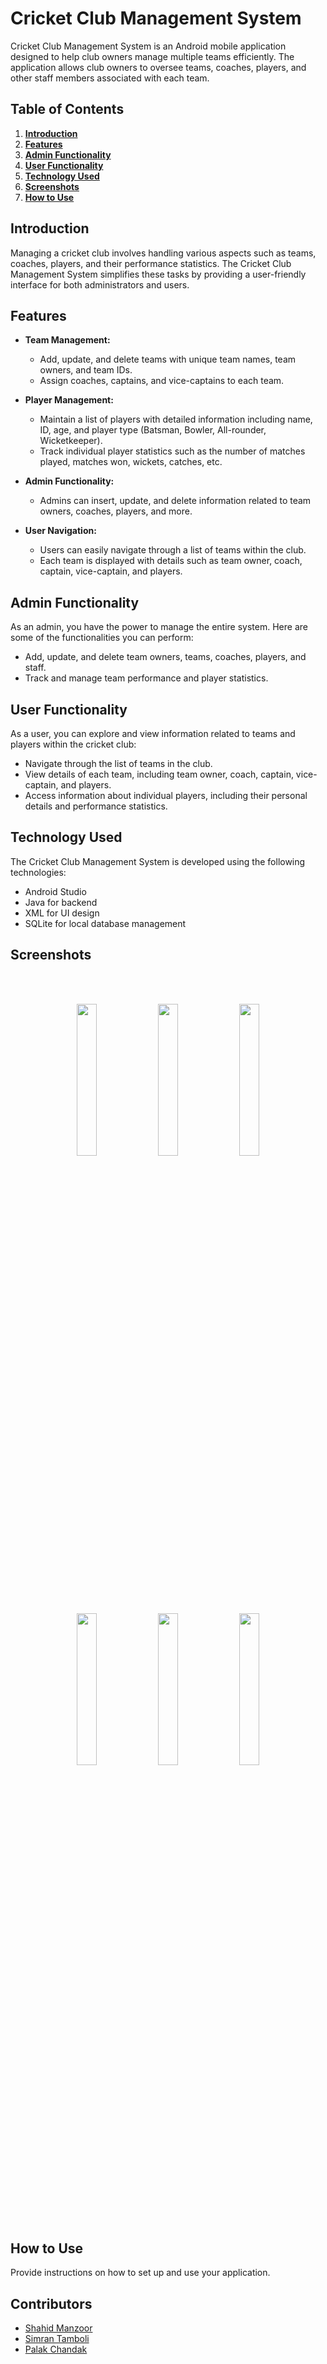 # Cricket Club Management System

Cricket Club Management System is an Android mobile application designed to help club owners manage multiple teams efficiently. The application allows club owners to oversee teams, coaches, players, and other staff members associated with each team.

## Table of Contents
1. [**Introduction**](#introduction)
2. [**Features**](#features)
3. [**Admin Functionality**](#admin-functionality)
4. [**User Functionality**](#user-functionality)
5. [**Technology Used**](#technology-used)
6. [**Screenshots**](#screenshots)
7. [**How to Use**](#how-to-use)

## Introduction

Managing a cricket club involves handling various aspects such as teams, coaches, players, and their performance statistics. The Cricket Club Management System simplifies these tasks by providing a user-friendly interface for both administrators and users.

## Features

- **Team Management:**
  - Add, update, and delete teams with unique team names, team owners, and team IDs.
  - Assign coaches, captains, and vice-captains to each team.

- **Player Management:**
  - Maintain a list of players with detailed information including name, ID, age, and player type (Batsman, Bowler, All-rounder, Wicketkeeper).
  - Track individual player statistics such as the number of matches played, matches won, wickets, catches, etc.

- **Admin Functionality:**
  - Admins can insert, update, and delete information related to team owners, coaches, players, and more.
  
- **User Navigation:**
  - Users can easily navigate through a list of teams within the club.
  - Each team is displayed with details such as team owner, coach, captain, vice-captain, and players.

## Admin Functionality

As an admin, you have the power to manage the entire system. Here are some of the functionalities you can perform:

- Add, update, and delete team owners, teams, coaches, players, and staff.
- Track and manage team performance and player statistics.

## User Functionality

As a user, you can explore and view information related to teams and players within the cricket club:

- Navigate through the list of teams in the club.
- View details of each team, including team owner, coach, captain, vice-captain, and players.
- Access information about individual players, including their personal details and performance statistics.

## Technology Used

The Cricket Club Management System is developed using the following technologies:

- Android Studio
- Java for backend
- XML for UI design
- SQLite for local database management

## Screenshots

<br><br>
<p align="center">
<img src="https://github.com/Rishi855/Cricket-team-database-android/assets/93329150/74b5fee2-3996-4457-86b1-29ac16115f11" width=25% height=25%>
<img src="https://github.com/Rishi855/Cricket-team-database-android/assets/93329150/f594064d-75d1-4de1-964c-8d9c913d596c" width=25% height=25%>
<img src="https://github.com/Rishi855/Cricket-team-database-android/assets/93329150/837687be-6264-45fc-ad53-60d2d27e6288" width=25% height=25%>
<img src="https://github.com/Rishi855/Cricket-team-database-android/assets/93329150/3c1b6332-f1be-46f9-b594-95cf880a350b" width=25% height=25%>
<img src="https://github.com/Rishi855/Cricket-team-database-android/assets/93329150/a19316a0-9faa-4d7a-93db-dc7ea0d37e81" width=25% height=25%>
<img src="https://github.com/Rishi855/Cricket-team-database-android/assets/93329150/89de7fb1-ab76-450a-97a8-c1a7f8bb6e23" width=25% height=25%>
</p>

## How to Use

Provide instructions on how to set up and use your application.

## Contributors

- [Shahid Manzoor](https://github.com/therealshahidmanzoor)
- [Simran Tamboli](https://github.com/Simran)
- [Palak Chandak](https://github.com/)

